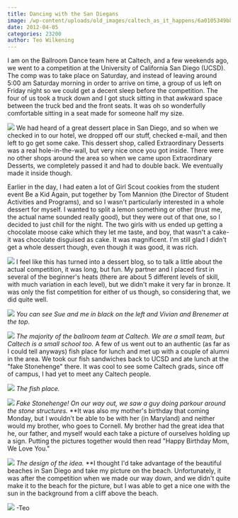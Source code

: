 ```yaml
---
title: Dancing with the San Diegans
image: /wp-content/uploads/old_images/caltech_as_it_happens/6a0105349b8251970b0163039ed2e2970d.jpg
date: 2012-04-05
categories: 23200
author: Teo Wilkening
---
```


I am on the Ballroom Dance team here at Caltech, and a few weekends ago, we went to a competition at the University of California San Diego (UCSD). The comp was to take place on Saturday, and instead of leaving around 5:00 am Saturday morning in order to arrive on time, a group of us left on Friday night so we could get a decent sleep before the competition. The four of us took a truck down and I got stuck sitting in that awkward space between the truck bed and the front seats. It was oh so wonderfully comfortable sitting in a seat made for someone half my size.


![](/old_images/6a0105349b8251970b0163039ec474970d.jpg)
We had heard of a great dessert place in San Diego, and so when we checked in to our hotel, we dropped off our stuff, checked e-mail, and then left to go get some cake. This dessert shop, called Extraordinary Desserts was a real hole-in-the-wall, but very nice once you got inside. There were no other shops around the area so when we came upon Extraordinary Desserts, we completely passed it and had to double back. We eventually made it inside though.

Earlier in the day, I had eaten a lot of Girl Scout cookies from the student event Be a Kid Again, put together by Tom Mannion (the Director of Student Activities and Programs), and so I wasn't particularly interested in a whole dessert for myself. I wanted to split a lemon something or other (trust me, the actual name sounded really good), but they were out of that one, so I decided to just chill for the night. The two girls with us ended up getting a chocolate moose cake which they let me taste, and boy, that wasn't a cake- it was chocolate disguised as cake. It was magnificent. I'm still glad I didn't get a whole dessert though, even though it was good, it was rich.


![](/old_images/caltech_as_it_happens/6a0105349b8251970b016764939209970b.jpg)
I feel like this has turned into a dessert blog, so to talk a little about the actual competition, it was long, but fun. My partner and I placed first in several of the beginner's heats (there are about 5 different levels of skill, with much variation in each level), but we didn't make it very far in bronze. It was only the fist competition for either of us though, so considering that, we did quite well.


![](/old_images/caltech_as_it_happens/6a0105349b8251970b0168e994c29a970c.jpg)
*You can see Sue and me in black on the left and Vivian and Brenemer at the top.*


![](/old_images/caltech_as_it_happens/6a0105349b8251970b0163039edf23970d.jpg)
*The majority of the ballroom team at Caltech. We are a small team, but Caltech is a small school too.*
A few of us went out to an authentic (as far as I could tell anyways) fish place for lunch and met up with a couple of alumni in the area. We took our fish sandwiches back to UCSD and ate lunch at the "fake Stonehenge" there. It was cool to see some Caltech grads, since off of campus, I had yet to meet any Caltech people.


![](/old_images/caltech_as_it_happens/6a0105349b8251970b0163039ee061970d.jpg)
*The fish place.*


![](/old_images/caltech_as_it_happens/6a0105349b8251970b0163039ee0f5970d.jpg)
*Fake Stonehenge! On our way out, we saw a guy doing parkour around the stone structures.*
**It was also my mother's birthday that coming Monday, but I wouldn't be able to be with her (in Maryland) and neither would my brother, who goes to Cornell. My brother had the great idea that he, our father, and myself would each take a picture of ourselves holding up a sign. Putting the pictures together would then read "Happy Birthday Mom, We Love You."


![](/old_images/caltech_as_it_happens/6a0105349b8251970b01676493a264970b.jpg)
*The design of the idea.*
**I thought I'd take advantage of the beautiful beaches in San Diego and take my picture on the beach. Unfortunately, it was after the competition when we made our way down, and we didn't quite make it to the beach for the picture, but I was able to get a nice one with the sun in the background from a cliff above the beach.


![](/old_images/6a0105349b8251970b01676493a330970b.jpg)
-Teo
